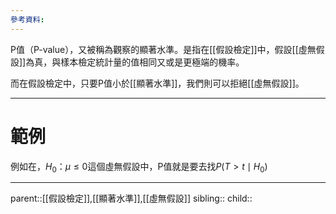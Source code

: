 ```yaml
---
參考資料:
---
```

P值（P-value），又被稱為觀察的顯著水準。是指在[[假設檢定]]中，假設[[虛無假設]]為真，與樣本檢定統計量的值相同又或是更極端的機率。

而在假設檢定中，只要P值小於[[顯著水準]]，我們則可以拒絕[[虛無假設]]。
- - -
# 範例
例如在，$H_0：\mu\leq 0$這個虛無假設中，P值就是要去找$P( T>t\mid H_0)$
- - -
parent::[[假設檢定]],[[顯著水準]],[[虛無假設]]
sibling::
child::